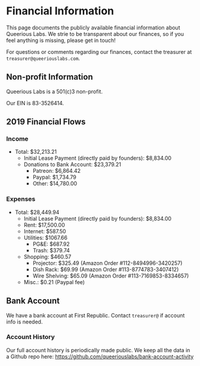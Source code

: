 <!-- TITLE: Financial Information -->

# Financial Information
This page documents the publicly available financial information about Queerious Labs. We strie to be transparent about our finances, so if you feel anything is missing, please get in touch!

For questions or comments regarding our finances, contact the treasurer at `treasurer@queeriouslabs.com`.

## Non-profit Information
Queerious Labs is a 501(c)3 non-profit.

Our EIN is 83-3526414.

## 2019 Financial Flows
### Income
* Total: $32,213.21
	* Initial Lease Payment (directly paid by founders): $8,834.00
	* Donations to Bank Account: $23,379.21
		* Patreon: $6,864.42
		* Paypal: $1,734.79
		* Other: $14,780.00
### Expenses
* Total: $28,449.94
	* Initial Lease Payment (directly paid by founders): $8,834.00
	* Rent: $17,500.00
	* Internet: $587.50
	* Utilities: $1067.66
		* PG&E: $687.92
		* Trash: $379.74
	* Shopping: $460.57
		* Projector: $325.49 (Amazon Order #112-8494996-3420257)
		* Dish Rack: $69.99 (Amazon Order #113-8774783-3407412)
		* Wire Shelving: $65.09 (Amazon Order #113-7169853-8334657)
	* Misc.: $0.21 (Paypal fee)

## Bank Account
We have a bank account at First Republic. Contact `treasurer@` if account info is needed.

### Account History

Our full account history is periodically made public. We keep all the data in a Github repo here: https://github.com/queeriouslabs/bank-account-activity